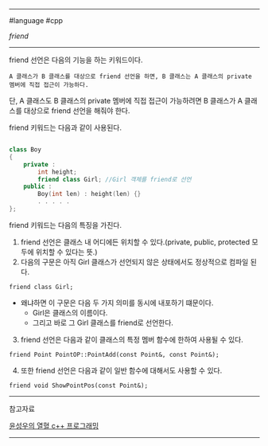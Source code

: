 
---

#language #cpp 

*friend*

---

friend 선언은 다음의 기능을 하는 키워드이다.

	A 클래스가 B 클래스를 대상으로 friend 선언을 하면, B 클래스는 A 클래스의 private 멤버에 직접 접근이 가능하다.

단, A 클래스도 B 클래스의 private 멤버에 직접 접근이 가능하려면 B 클래스가 A 클래스를 대상으로 friend 선언을 해줘야 한다.

friend 키워드는 다음과 같이 사용된다.

```cpp

class Boy
{
	private :
		int height;
		friend class Girl; //Girl 객체를 friend로 선언
	public :
		Boy(int len) : height(len) {}
		. . . . .
};

```

friend 키워드는 다음의 특징을 가진다.

1. friend 선언은 클래스 내 어디에든 위치할 수 있다.(private, public, protected 모두에 위치할 수 있다는 뜻.)
2. 다음의 구문은 아직 Girl 클래스가 선언되지 않은 상태에서도 정상적으로 컴파일 된다.

`friend class Girl;`

- 왜냐하면 이 구문은 다음 두 가지 의미를 동시에 내포하기 떄문이다.
	- Girl은 클래스의 이름이다.
	- 그리고 바로 그 Girl 클래스를 friend로 선언한다.

3. friend 선언은 다음과 같이 클래스의 특정 멤버 함수에 한하여 사용될 수 있다.

`friend Point PointOP::PointAdd(const Point&, const Point&);`

4. 또한 friend 선언은 다음과 같이 일반 함수에 대해서도 사용할 수 있다.

`friend void ShowPointPos(const Point&);`

---

참고자료

[윤성우의 열혈 c++ 프로그래밍](https://product.kyobobook.co.kr/detail/S000001589147)

---